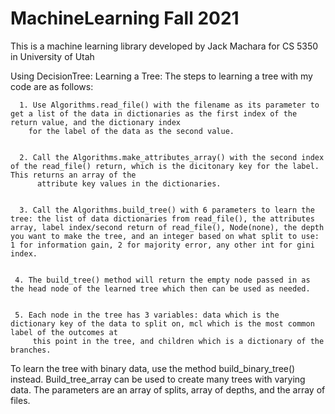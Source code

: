 # MachineLearning Fall 2021
This is a machine learning library developed by Jack Machara for
CS 5350 in University of Utah

Using DecisionTree:
  Learning a Tree:
    The steps to learning a tree with my code are as follows:
    
      1. Use Algorithms.read_file() with the filename as its parameter to get a list of the data in dictionaries as the first index of the return value, and the dictionary index
        for the label of the data as the second value. 
        
        
      2. Call the Algorithms.make_attributes_array() with the second index of the read_file() return, which is the dicitonary key for the label. This returns an array of the 
          attribute key values in the dictionaries. 
          
          
      3. Call the Algorithms.build_tree() with 6 parameters to learn the tree: the list of data dictionaries from read_file(), the attributes array, label index/second return of read_file(), Node(none), the depth you want to make the tree, and an integer based on what split to use: 1 for information gain, 2 for majority error, any other int for gini index. 
      
      
     4. The build_tree() method will return the empty node passed in as the head node of the learned tree which then can be used as needed. 
     
     
     5. Each node in the tree has 3 variables: data which is the dictionary key of the data to split on, mcl which is the most common label of the outcomes at 
         this point in the tree, and children which is a dictionary of the branches. 
         
To learn the tree with binary data, use the method build_binary_tree() instead. Build_tree_array can be used to create many trees with varying data. The parameters are an 
array of splits, array of depths, and the array of files. 
